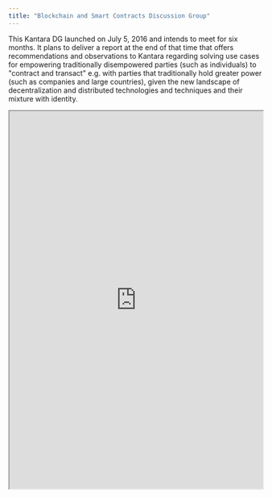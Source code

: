 ```yaml
---
title: "Blockchain and Smart Contracts Discussion Group"
---
```


This Kantara DG launched on July 5, 2016 and intends to meet for six months. It plans to deliver a report at the end of that time that offers recommendations and observations to Kantara regarding solving use cases for empowering traditionally disempowered parties (such as individuals) to "contract and transact" e.g. with parties that traditionally hold greater power (such as companies and large countries), given the new landscape of decentralization and distributed technologies and techniques and their mixture with identity.

<iframe height="750" width="100%" src="https://ewelton.github.io/ktest/wiki.html#Blockchain%20and%20Smart%20Contracts%20Discussion%20Group"></iframe>
